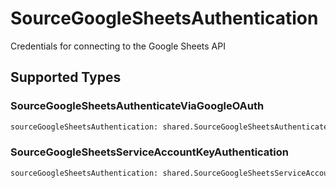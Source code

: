 # SourceGoogleSheetsAuthentication

Credentials for connecting to the Google Sheets API


## Supported Types

### SourceGoogleSheetsAuthenticateViaGoogleOAuth

```python
sourceGoogleSheetsAuthentication: shared.SourceGoogleSheetsAuthenticateViaGoogleOAuth = /* values here */
```

### SourceGoogleSheetsServiceAccountKeyAuthentication

```python
sourceGoogleSheetsAuthentication: shared.SourceGoogleSheetsServiceAccountKeyAuthentication = /* values here */
```

